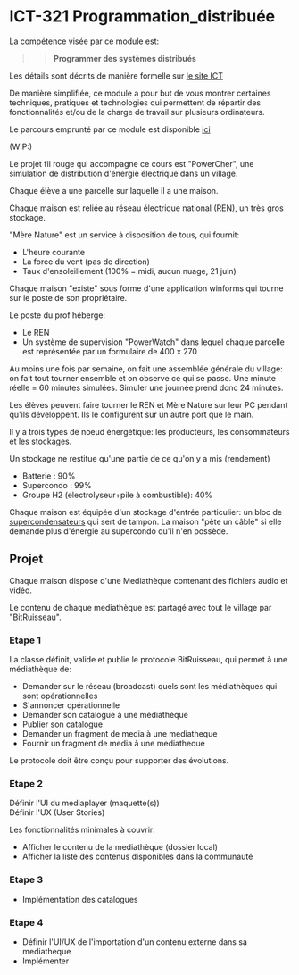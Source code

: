 # ICT-321 Programmation_distribuée

La compétence visée par ce module est: 
>>**Programmer des systèmes distribués**

Les détails sont décrits de manière formelle sur [le site ICT](https://www.modulbaukasten.ch/module/321/1/fr-FR?title=Programmer-des-syst%C3%A8mes-distribu%C3%A9s)

De manière simplifiée, ce module a pour but de vous montrer certaines techniques, pratiques et technologies qui permettent de répartir des fonctionnalités et/ou de la charge de travail sur plusieurs ordinateurs.

Le parcours emprunté par ce module est disponible [ici](https://roadmap.sh/r/embed?id=66ea73d4f34c8868ec042b2c)

(WIP:)

Le projet fil rouge qui accompagne ce cours est "PowerCher", une simulation de distribution d'énergie électrique dans un village.

Chaque élève a une parcelle sur laquelle il a une maison.

Chaque maison est reliée au réseau électrique national (REN), un très gros stockage.

"Mère Nature" est un service à disposition de tous, qui fournit:
- L'heure courante
- La force du vent (pas de direction)
- Taux d'ensoleillement (100% = midi, aucun nuage, 21 juin)

Chaque maison "existe" sous forme d'une application winforms qui tourne sur le poste de son propriétaire.

Le poste du prof héberge:

- Le REN
- Un système de supervision "PowerWatch" dans lequel chaque parcelle est représentée par un formulaire de 400 x 270

Au moins une fois par semaine, on fait une assemblée générale du village: on fait tout tourner ensemble et on observe ce qui se passe. Une minute réelle = 60 minutes simulées. Simuler une journée prend donc 24 minutes.

Les élèves peuvent faire tourner le REN et Mère Nature sur leur PC pendant qu'ils développent. Ils le configurent sur un autre port que le main.

Il y a trois types de noeud énergétique: les producteurs, les consommateurs et les stockages.

Un stockage ne restitue qu'une partie de ce qu'on y a mis (rendement)
- Batterie : 90%
- Supercondo : 99%
- Groupe H2 (electrolyseur+pile à combustible): 40%

Chaque maison est équipée d'un stockage d'entrée particulier: un bloc de [supercondensateurs](https://fr.wikipedia.org/wiki/Supercondensateur#:~:text=Un%20supercondensateur%20est%20un%20condensateur,et%20les%20condensateurs%20%C3%A9lectrolytiques%20classiques.) qui sert de tampon. La maison "pète un câble" si elle demande plus d'énergie au supercondo qu'il n'en possède.

## Projet

Chaque maison dispose d'une Mediathèque contenant des fichiers audio et vidéo.

Le contenu de chaque mediathèque est partagé avec tout le village par "BitRuisseau".

### Etape 1 
La classe définit, valide et publie le protocole BitRuisseau, qui permet à une médiathèque de:
- Demander sur le réseau (broadcast) quels sont les médiathèques qui sont opérationnelles
- S'annoncer opérationnelle
- Demander son catalogue à une médiathèque
- Publier son catalogue
- Demander un fragment de media à une mediatheque
- Fournir un fragment de media à une mediatheque

Le protocole doit être conçu pour supporter des évolutions.

### Etape 2

Définir l'UI du mediaplayer (maquette(s))  
Définir l'UX (User Stories)

Les fonctionnalités minimales à couvrir:
- Afficher le contenu de la mediathèque (dossier local)
- Afficher la liste des contenus disponibles dans la communauté

### Etape 3 

- Implémentation des catalogues

### Etape 4

- Définir l'UI/UX de l'importation d'un contenu externe dans sa mediatheque
- Implémenter

